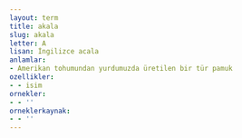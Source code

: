 ```yaml
---
layout: term
title: akala
slug: akala
letter: A
lisan: İngilizce acala
anlamlar:
- Amerikan tohumundan yurdumuzda üretilen bir tür pamuk
ozellikler:
- - isim
ornekler:
- - ''
orneklerkaynak:
- - ''
---
```

